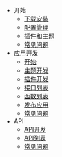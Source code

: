 - 开始
  - [下载安装](start-install)
  - [配置管理](start-option)
  - [插件和主题](start-apps)
  - [常见问题](start-faq)
- 应用开发
  - [开始](dev-app-start)
  - [主题开发](dev-app-theme)
  - [插件开发](dev-app-plugin)
  - [接口列表](dev-interfaces)
  - [函数列表](dev-functions)
  - [发布应用](dev-app-publish)
  - [常见问题](dev-app-faq)
- API
  - [API开发](dev-api-start)
  - [API列表](dev-api-list)
  - [常见问题](dev-api-faq)
